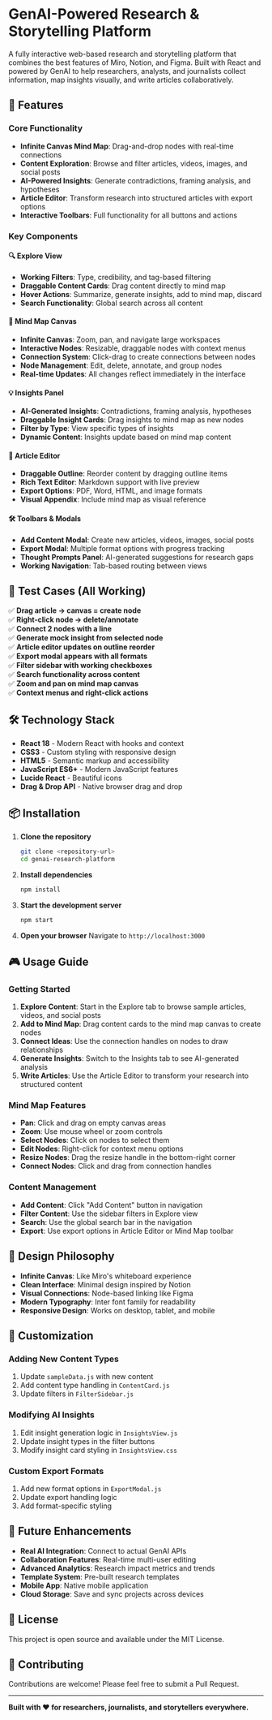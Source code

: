 # GenAI-Powered Research & Storytelling Platform

A fully interactive web-based research and storytelling platform that combines the best features of Miro, Notion, and Figma. Built with React and powered by GenAI to help researchers, analysts, and journalists collect information, map insights visually, and write articles collaboratively.

## 🚀 Features

### Core Functionality
- **Infinite Canvas Mind Map**: Drag-and-drop nodes with real-time connections
- **Content Exploration**: Browse and filter articles, videos, images, and social posts
- **AI-Powered Insights**: Generate contradictions, framing analysis, and hypotheses
- **Article Editor**: Transform research into structured articles with export options
- **Interactive Toolbars**: Full functionality for all buttons and actions

### Key Components

#### 🔍 Explore View
- **Working Filters**: Type, credibility, and tag-based filtering
- **Draggable Content Cards**: Drag content directly to mind map
- **Hover Actions**: Summarize, generate insights, add to mind map, discard
- **Search Functionality**: Global search across all content

#### 🧠 Mind Map Canvas
- **Infinite Canvas**: Zoom, pan, and navigate large workspaces
- **Interactive Nodes**: Resizable, draggable nodes with context menus
- **Connection System**: Click-drag to create connections between nodes
- **Node Management**: Edit, delete, annotate, and group nodes
- **Real-time Updates**: All changes reflect immediately in the interface

#### 💡 Insights Panel
- **AI-Generated Insights**: Contradictions, framing analysis, hypotheses
- **Draggable Insight Cards**: Drag insights to mind map as new nodes
- **Filter by Type**: View specific types of insights
- **Dynamic Content**: Insights update based on mind map content

#### 📝 Article Editor
- **Draggable Outline**: Reorder content by dragging outline items
- **Rich Text Editor**: Markdown support with live preview
- **Export Options**: PDF, Word, HTML, and image formats
- **Visual Appendix**: Include mind map as visual reference

#### 🛠️ Toolbars & Modals
- **Add Content Modal**: Create new articles, videos, images, social posts
- **Export Modal**: Multiple format options with progress tracking
- **Thought Prompts Panel**: AI-generated suggestions for research gaps
- **Working Navigation**: Tab-based routing between views

## 🎯 Test Cases (All Working)

✅ **Drag article → canvas = create node**  
✅ **Right-click node → delete/annotate**  
✅ **Connect 2 nodes with a line**  
✅ **Generate mock insight from selected node**  
✅ **Article editor updates on outline reorder**  
✅ **Export modal appears with all formats**  
✅ **Filter sidebar with working checkboxes**  
✅ **Search functionality across content**  
✅ **Zoom and pan on mind map canvas**  
✅ **Context menus and right-click actions**  

## 🛠️ Technology Stack

- **React 18** - Modern React with hooks and context
- **CSS3** - Custom styling with responsive design
- **HTML5** - Semantic markup and accessibility
- **JavaScript ES6+** - Modern JavaScript features
- **Lucide React** - Beautiful icons
- **Drag & Drop API** - Native browser drag and drop

## 📦 Installation

1. **Clone the repository**
   ```bash
   git clone <repository-url>
   cd genai-research-platform
   ```

2. **Install dependencies**
   ```bash
   npm install
   ```

3. **Start the development server**
   ```bash
   npm start
   ```

4. **Open your browser**
   Navigate to `http://localhost:3000`

## 🎮 Usage Guide

### Getting Started
1. **Explore Content**: Start in the Explore tab to browse sample articles, videos, and social posts
2. **Add to Mind Map**: Drag content cards to the mind map canvas to create nodes
3. **Connect Ideas**: Use the connection handles on nodes to draw relationships
4. **Generate Insights**: Switch to the Insights tab to see AI-generated analysis
5. **Write Articles**: Use the Article Editor to transform your research into structured content

### Mind Map Features
- **Pan**: Click and drag on empty canvas areas
- **Zoom**: Use mouse wheel or zoom controls
- **Select Nodes**: Click on nodes to select them
- **Edit Nodes**: Right-click for context menu options
- **Resize Nodes**: Drag the resize handle in the bottom-right corner
- **Connect Nodes**: Click and drag from connection handles

### Content Management
- **Add Content**: Click "Add Content" button in navigation
- **Filter Content**: Use the sidebar filters in Explore view
- **Search**: Use the global search bar in the navigation
- **Export**: Use export options in Article Editor or Mind Map toolbar

## 🎨 Design Philosophy

- **Infinite Canvas**: Like Miro's whiteboard experience
- **Clean Interface**: Minimal design inspired by Notion
- **Visual Connections**: Node-based linking like Figma
- **Modern Typography**: Inter font family for readability
- **Responsive Design**: Works on desktop, tablet, and mobile

## 🔧 Customization

### Adding New Content Types
1. Update `sampleData.js` with new content
2. Add content type handling in `ContentCard.js`
3. Update filters in `FilterSidebar.js`

### Modifying AI Insights
1. Edit insight generation logic in `InsightsView.js`
2. Update insight types in the filter buttons
3. Modify insight card styling in `InsightsView.css`

### Custom Export Formats
1. Add new format options in `ExportModal.js`
2. Update export handling logic
3. Add format-specific styling

## 🚀 Future Enhancements

- **Real AI Integration**: Connect to actual GenAI APIs
- **Collaboration Features**: Real-time multi-user editing
- **Advanced Analytics**: Research impact metrics and trends
- **Template System**: Pre-built research templates
- **Mobile App**: Native mobile application
- **Cloud Storage**: Save and sync projects across devices

## 📄 License

This project is open source and available under the MIT License.

## 🤝 Contributing

Contributions are welcome! Please feel free to submit a Pull Request.

---

**Built with ❤️ for researchers, journalists, and storytellers everywhere.** 